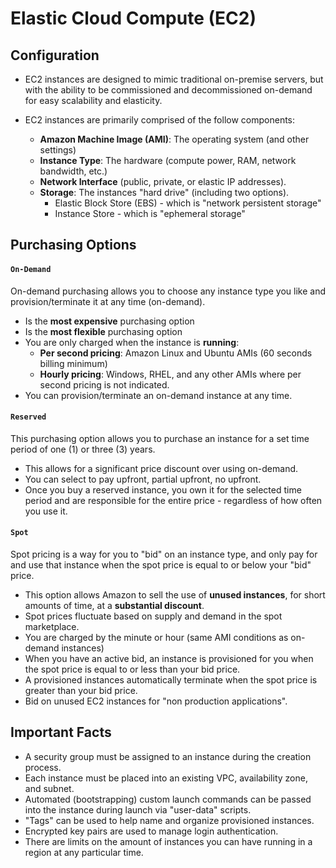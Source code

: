 # Elastic Cloud Compute (EC2)

## Configuration

- EC2 instances are designed to mimic traditional on-premise servers, but with
  the ability to be commissioned and decommissioned on-demand for easy
  scalability and elasticity.

- EC2 instances are primarily comprised of the follow components:
  - **Amazon Machine Image (AMI)**: The operating system (and other settings)
  - **Instance Type**: The hardware (compute power, RAM, network bandwidth, etc.)
  - **Network Interface** (public, private, or elastic IP addresses).
  - **Storage**: The instances "hard drive" (including two options).
    - Elastic Block Store (EBS) - which is "network persistent storage"
    - Instance Store - which is "ephemeral storage"

## Purchasing Options

#### `On-Demand`

On-demand purchasing allows you to choose any instance type you like and provision/terminate it at any time (on-demand).

- Is the **most expensive** purchasing option
- Is the **most flexible** purchasing option
- You are only charged when the instance is **running**:
  - **Per second pricing**: Amazon Linux and Ubuntu AMIs (60 seconds billing minimum)
  - **Hourly pricing**: Windows, RHEL, and any other AMIs where per second pricing is not indicated.
- You can provision/terminate an on-demand instance at any time.

#### `Reserved`

This purchasing option allows you to purchase an instance for a set time period of one (1) or three (3) years.

- This allows for a significant price discount over using on-demand.
- You can select to pay upfront, partial upfront, no upfront.
- Once you buy a reserved instance, you own it for the selected time period
  and are responsible for the entire price - regardless of how often you
  use it.

#### `Spot`

Spot pricing is a way for you to "bid" on an instance type, and only pay for and
use that instance when the spot price is equal to or below your "bid" price.

- This option allows Amazon to sell the use of **unused instances**, for short
  amounts of time, at a **substantial discount**.
- Spot prices fluctuate based on supply and demand in the spot marketplace.
- You are charged by the minute or hour (same AMI conditions as on-demand instances)
- When you have an active bid, an instance is provisioned for you when the spot
  price is equal to or less than your bid price.
- A provisioned instances automatically terminate when the spot price is greater
  than your bid price.
- Bid on unused EC2 instances for "non production applications".

## Important Facts

- A security group must be assigned to an instance during the creation process.
- Each instance must be placed into an existing VPC, availability zone, and
  subnet.
- Automated (bootstrapping) custom launch commands can be passed into the
  instance during launch via "user-data" scripts.
- "Tags" can be used to help name and organize provisioned instances.
- Encrypted key pairs are used to manage login authentication.
- There are limits on the amount of instances you can have running in a region
  at any particular time.
